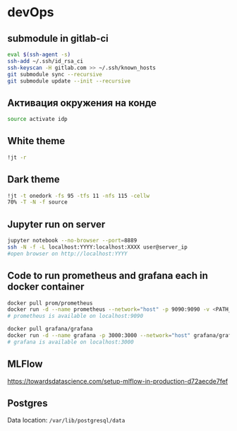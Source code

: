 # devOps

## **submodule in gitlab-ci**
```bash
eval $(ssh-agent -s)
ssh-add ~/.ssh/id_rsa_ci
ssh-keyscan -H gitlab.com >> ~/.ssh/known_hosts
git submodule sync --recursive
git submodule update --init --recursive
```

## **Активация окружения на конде**

```bash
source activate idp
```

## **White theme**

```bash
!jt -r
```

## **Dark theme**

```bash
!jt -t onedork -fs 95 -tfs 11 -nfs 115 -cellw
70% -T -N -f source
```

## **Jupyter run on server**

```bash
jupyter notebook --no-browser --port=8889
ssh -N -f -L localhost:YYYY:localhost:XXXX user@server_ip
#open browser on http://localhost:YYYY
```

## **Code to run prometheus and grafana each in docker container**

```bash
docker pull prom/prometheus
docker run -d --name prometheus --network="host" -p 9090:9090 -v <PATH_TO_PROJECT_with_YML>:/opt/<PROJECT> prom/prometheus --config.file=/opt/<PROJECT>/prometheus.yml
# prometheus is available on localhost:9090
```

```bash
docker pull grafana/grafana
docker run -d --name grafana -p 3000:3000 --network="host" grafana/grafana
# grafana is available on localhost:3000
```
## **MLFlow**

https://towardsdatascience.com/setup-mlflow-in-production-d72aecde7fef

## **Postgres**
Data location: `/var/lib/postgresql/data`

